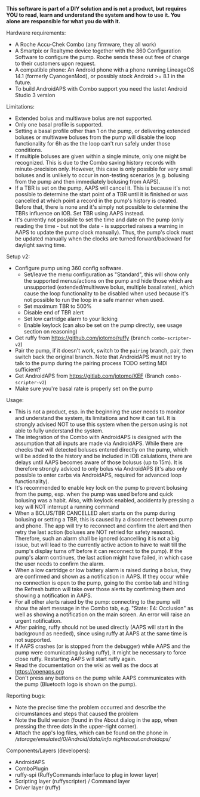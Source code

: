 **This software is part of a DIY solution and is not a product, but
requires YOU to read, learn and understand the system and how to use it.
You alone are responsible for what you do with it.**

Hardware requirements:
- A Roche Accu-Chek Combo (any firmware, they all work)
- A Smartpix or Realtyme device together with the 360 Configuration
  Software to configure the pump.
  Roche sends these out free of charge to their customers upon request.
- A compatible phone: An Android phone with a phone running LineageOS 14.1
  (formerly CyanogenMod), or possibly stock Android >= 8.1 in the future.
- To build AndroidAPS with Combo support you need the lastet Android Studio 3 version

Limitations:
- Extended bolus and multiwave bolus are not supported.
- Only one basal profile is supported.
- Setting a basal profile other than 1 on the pump, or delivering extended boluses or multiwave
  boluses from the pump will disable the loop functionality for 6h as the the loop can't run
  safely under those conditions.
- If multiple boluses are given within a single minute, only one might
  be recognized. This is due to the Combo saving history records with
  minute-precision only. However, this case is only possible for very
  small boluses and is unlikely to occur in non-testing scenarios
  (e.g. bolusing from the pump and then immediately bolusing from AAPS).
- If a TBR is set on the pump, AAPS will cancel it. This is because it's not possible to determine
  the start point of a TBR until it is finished or was cancelled at which point a record in the
  pump's history is created. Before that, there is none and it's simply not possible to determine
  the TBRs influence on IOB. Set TBR using AAPS instead.
- It's currently not possible to set the time and date on the pump (only reading the time - but
  not the date - is supported raises a warning in AAPS to update the pump clock manually).
  Thus, the pump's clock must be updated manually when the clocks are turned forward/backward
  for daylight saving time.

Setup v2:
- Configure pump using 360 config software.
  - Set/leave the menu configuration as "Standard", this will show only the supported
    menus/actions on the pump and hide those which are unsupported (extended/multiwave bolus,
    multiple basal rates), which cause the loop functionality to be disabled when used because
    it's not possible to run the loop in a safe manner when used.
  - Set maximum TBR to 500%
  - Disable end of TBR alert
  - Set low cartridge alarm to your licking
  - Enable keylock (can also be set on the pump directly, see usage section on reasoning)
- Get ruffy from https://github.com/jotomo/ruffy (branch `combo-scripter-v2`)
- Pair the pump, if it doesn't work, switch to the `pairing` branch, pair,
  then switch back the original branch. Note that AndroidAPS must not try to
  talk to the pump during the pairing process TODO setting MDI sufficient?
- Get AndroidAPS from https://gitlab.com/jotomo/KEF (Branch `combo-scripter-v2`)
- Make sure you're basal rate is properly set on the pump

Usage:
- This is not a product, esp. in the beginning the user needs to monitor and understand the system,
  its limitations and how it can fail. It is strongly advised NOT to use this system when the person
  using is not able to fully understand the system.
- The integration of the Combo with AndroidAPS is designed with the assumption that all inputs are
  made via AndroidAPS. While there are checks that will detected boluses entered directly on the
  pump, which will be added to the history and be included in IOB calulations, there are delays
  until AAPS becomes aware of those bolusus (up to 15m). It is therefore strongly adviced
  to only bolus via AndroidAPS (it's also only possible to enter carbs via AndroidAPS, required for
  advanced loop functionality).
- It's recommended to enable key lock on the pump to prevent bolusing from the pump, esp. when the
  pump was used before and quick bolusing was a habit.
  Also, with keylock enabled, accidentally pressing a key will NOT interrupt a running command
- When a BOLUS/TBR CANCELLED alert starts on the pump during bolusing or setting a TBR, this is
  caused by a disconnect between pump and phone. The app will try to reconnect and confirm the alert
  and then retry the last action (boluses are NOT retried for safety reasons). Therefore,
  such an alarm shall be ignored (cancelling it is not a big issue, but will lead to the currently
  active action to have to wait till the pump's display turns off before it can reconnect to the
  pump). If the pump's alarm continues, the last action might have failed, in which case the user
  needs to confirm the alarm.
- When a low cartridge or low battery alarm is raised during a bolus, they are confirmed and shown
  as a notification in AAPS. If they occur while no connection is open to the pump, going to the
  combo tab and hitting the Refresh button will take over those alerts by confirming them and
  showing a notification in AAPS.
- For all other alerts raised by the pump: connecting to the pump will show the alert message in
  the Combo tab, e.g. "State: E4: Occlusion" as well as showing a notification on the main screen.
  An error will raise an urgent notification.
- After pairing, ruffy should not be used directly (AAPS will start in the background as needed),
  since using ruffy at AAPS at the same time is not supported.
- If AAPS crashes (or is stopped from the debugger) while AAPS and the pump were comunicating (using
  ruffy), it might be necessary to force close ruffy. Restarting AAPS will start ruffy again.
- Read the documentation on the wiki as well as the docs at https://openaps.org
- Don't press any buttons on the pump while AAPS communicates with the pump (Bluetooth logo is
  shown on the pump).

Reporting bugs:
- Note the precise time the problem occurred and describe the circumstances and steps that caused
  the problem
- Note the Build version (found in the About dialog in the app, when pressing the three dots in the
  upper-right corner).
- Attach the app's log files, which can be found on the phone in
  _/storage/emulated/0/Android/data/info.nightscout.androidaps/_

Components/Layers (developers):
- AndroidAPS
- ComboPlugin
- ruffy-spi (RuffyCommands interface to plug in lower layer)
- Scripting layer (ruffyscripter) / Command layer
- Driver layer (ruffy)